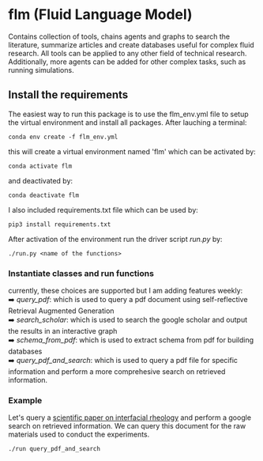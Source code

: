 # **flm (Fluid Language Model)**
Contains collection of tools, chains agents and graphs to search the literature, summarize articles and create databases
useful for complex fluid research. 
All tools can be applied to any other field of technical research.
Additionally, more agents can be added for other complex tasks, such as running simulations. 

## Install the requirements
The easiest way to run this package is to use the flm_env.yml file to setup the virtual environment and install all packages. After lauching a terminal:

```console
conda env create -f flm_env.yml
```

this will create a virtual environment named 'flm' which can be activated by:
``` console
conda activate flm 
```
and deactivated by:
``` console
conda deactivate flm 
```
I also included requirements.txt file which can be used by:
```
pip3 install requirements.txt
```
After activation of the environment run the driver script _run.py_ by:

``` console
./run.py <name of the functions>
```
### Instantiate classes and run functions
currently, these choices are supported but I am adding features weekly: <br/>
➡️ _query_pdf_: which is used to query a pdf document using self-reflective Retrieval Augmented Generation <br/> 
➡️ _search_scholar_: which is used to search the google scholar and output the results in an interactive graph <br/>
➡️ _schema_from_pdf_: which is used to extract schema from pdf for building databases <br/>
➡️ _query_pdf_and_search_: which is used to query a pdf file for specific information and perform a more comprehesive search on retrieved information. <br/>

### Example
Let's query a [scientific paper on interfacial rheology](https://pubs.acs.org/doi/full/10.1021/acs.langmuir.2c00460?casa_token=WZcUAM0NbEsAAAAA%3AgUutytC-cTT6fJud7B9Buuof3ZxObYdYhwJCa0nX6aVLogZjQwpjiSDtvvU-_yBDb_sbAJBSP1D5sFQ) and perform a google search on retrieved information. We can query this document for the raw materials used to conduct the experiments. <br/>

``` console
./run query_pdf_and_search
```






